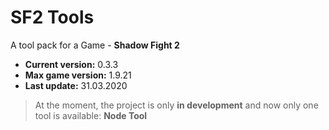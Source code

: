 # SF2 Tools
A tool pack for a Game - **Shadow Fight 2**

- **Current version:** 0.3.3
- **Max game version:** 1.9.21
- **Last update:** 31.03.2020

> At the moment, the project is only **in development** and now only one tool is available: **Node Tool**